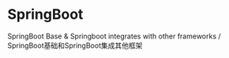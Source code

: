 # SpringBoot
SpringBoot Base &amp; Springboot integrates with other frameworks / SpringBoot基础和SpringBoot集成其他框架
